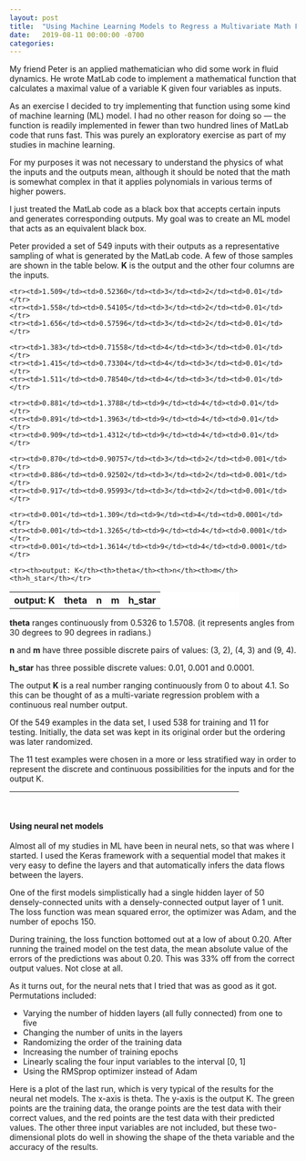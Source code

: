 ```yaml
---
layout: post
title:  "Using Machine Learning Models to Regress a Multivariate Math Function"
date:   2019-08-11 00:00:00 -0700
categories: 
---
```

My friend Peter is an applied mathematician who did some work in fluid dynamics. He wrote MatLab code to implement a mathematical function that calculates a maximal value of a variable K given four variables as inputs. 

As an exercise I decided to try implementing that function using some kind of machine learning (ML) model. I had no other reason for doing so — the function is readily implemented in fewer than two hundred lines of MatLab code that runs fast. This was purely an exploratory exercise as part of my studies in machine learning.

For my purposes it was not necessary to understand the physics of what the inputs and the outputs mean, although it should be noted that the math is somewhat complex in that it applies polynomials in various terms of higher powers.

I just treated the MatLab code as a black box that accepts certain inputs and generates corresponding outputs. My goal was to create an ML model that acts as an equivalent black box.

Peter provided a set of 549 inputs with their outputs as a representative sampling of what is generated by the MatLab code. A few of those samples are shown in the table below. **K** is the output and the other four columns are the inputs.

 <table style="width:80%; background-color:white">
	<tr><th>output: K</th><th>theta</th><th>n</th><th>m</th><th>h_star</th></tr>

	<tr><td>1.509</td><td>0.52360</td><td>3</td><td>2</td><td>0.01</td></tr>
	<tr><td>1.558</td><td>0.54105</td><td>3</td><td>2</td><td>0.01</td></tr>
	<tr><td>1.656</td><td>0.57596</td><td>3</td><td>2</td><td>0.01</td></tr>

	<tr><td>1.383</td><td>0.71558</td><td>4</td><td>3</td><td>0.01</td></tr>
	<tr><td>1.415</td><td>0.73304</td><td>4</td><td>3</td><td>0.01</td></tr>
	<tr><td>1.511</td><td>0.78540</td><td>4</td><td>3</td><td>0.01</td></tr>

	<tr><td>0.881</td><td>1.3788</td><td>9</td><td>4</td><td>0.01</td></tr>
	<tr><td>0.891</td><td>1.3963</td><td>9</td><td>4</td><td>0.01</td></tr>
	<tr><td>0.909</td><td>1.4312</td><td>9</td><td>4</td><td>0.01</td></tr>

	<tr><td>0.870</td><td>0.90757</td><td>3</td><td>2</td><td>0.001</td></tr>
	<tr><td>0.886</td><td>0.92502</td><td>3</td><td>2</td><td>0.001</td></tr>
	<tr><td>0.917</td><td>0.95993</td><td>3</td><td>2</td><td>0.001</td></tr>

	<tr><td>0.001</td><td>1.309</td><td>9</td><td>4</td><td>0.0001</td></tr>
	<tr><td>0.001</td><td>1.3265</td><td>9</td><td>4</td><td>0.0001</td></tr>
	<tr><td>0.001</td><td>1.3614</td><td>9</td><td>4</td><td>0.0001</td></tr>

	<tr><th>output: K</th><th>theta</th><th>n</th><th>m</th><th>h_star</th></tr>
 </table>

**theta** ranges continuously from 0.5326 to 1.5708. (it represents angles from 30 degrees to 90 degrees in radians.)

**n** and **m** have three possible discrete pairs of values:  (3, 2), (4, 3) and (9, 4).

**h_star** has three possible discrete values:  0.01, 0.001 and 0.0001.

The output **K** is a real number ranging continuously from 0 to about 4.1. So this can be thought of as a multi-variate regression problem with a continuous real number output.

Of the 549 examples in the data set, I used 538 for training and 11 for testing. Initially, the data set was kept in its original order but the ordering was later randomized.

The 11 test examples were chosen in a more or less stratified way in order to represent the discrete and continuous possibilities for the inputs and for the output K.

<hr width="80%" /><br />

#### **Using neural net models** ####

Almost all of my studies in ML have been in neural nets, so that was where I started. I used the Keras framework with a sequential model that makes it very easy to define the layers and that automatically infers the data flows between the layers.

One of the first models simplistically had a single hidden layer of 50 densely-connected units with a densely-connected output layer of 1 unit. The loss function was mean squared error, the optimizer was Adam, and the number of epochs 150.

During training, the loss function bottomed out at a low of about 0.20. After running the trained model on the test data, the mean absolute value of the errors of the predictions was about 0.20. This was 33% off from the correct output values. Not close at all.

As it turns out, for the neural nets that I tried that was as good as it got. Permutations included: 

* Varying the number of hidden layers (all fully connected) from one to five
* Changing the number of units in the layers
* Randomizing the order of the training data
* Increasing the number of training epochs
* Linearly scaling the four input variables to the interval [0, 1]
* Using the RMSprop optimizer instead of Adam

Here is a plot of the last run, which is very typical of the results for the neural net models. The x-axis is theta. The y-axis is the output K. The green points are the training data, the orange points are the test data with their correct values, and the red points are the test data with their predicted values. The other three input variables are not included, but these two-dimensional plots do well in showing the shape of the theta variable and the accuracy of the results.